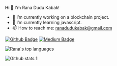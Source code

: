 Hi 👋 I'm Rana Dudu Kabak!

- 🔭 I’m currently working on a blockchain project.
- 🌱 I’m currently learning javascript.
- 📫 How to reach me: ranadudukabak@gmail.com

[![Github Badge](https://img.shields.io/badge/-Github-000?style=quare&labelColor=000&logo=Github&logoColor=white&link=link)](link)
[![Medium Badge](https://img.shields.io/badge/-Medium-757575?style=flat-quare&labelColor=757575&logo=Medium&logoColor=white&link=link)](link) 

[![Rana's top languages](https://github-readme-stats.vercel.app/api/top-langs/?username=ranadudukabak&theme=blue-green)](https://github.com/ranadudukabak/github-readme-stats)

![Github stats 1](https://github-readme-stats.vercel.app/api?username=ranadudukabak&show_icons=true&theme=gradient) 

